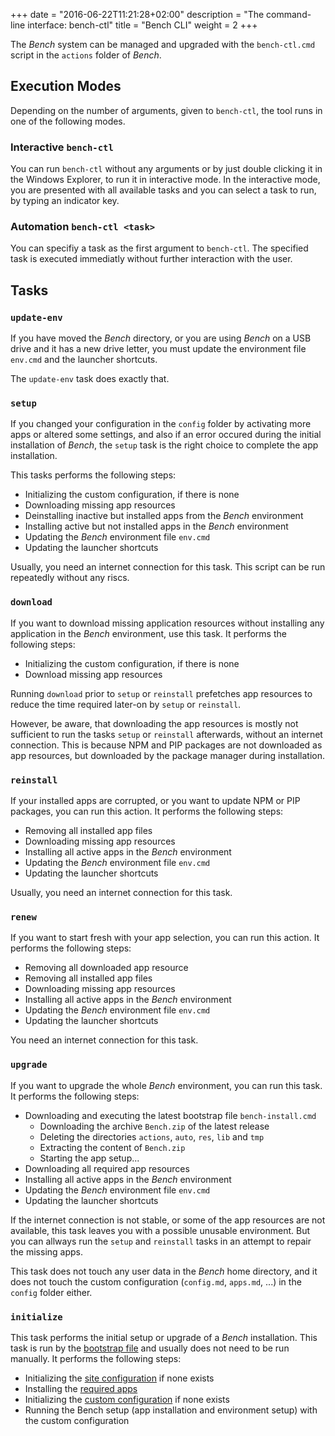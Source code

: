 +++
date = "2016-06-22T11:21:28+02:00"
description = "The command-line interface: bench-ctl"
title = "Bench CLI"
weight = 2
+++

The _Bench_ system can be managed and upgraded with the `bench-ctl.cmd` script in the `actions` folder of _Bench_.

## Execution Modes
Depending on the number of arguments, given to `bench-ctl`, the tool runs in one of the following modes.

### Interactive `bench-ctl`
You can run `bench-ctl` without any arguments or by just double clicking it in the Windows Explorer,
to run it in interactive mode.
In the interactive mode, you are presented with all available tasks
and you can select a task to run, by typing an indicator key.

### Automation `bench-ctl <task>`
You can specifiy a task as the first argument to `bench-ctl`.
The specified task is executed immediatly without further interaction with the user.

## Tasks

### `update-env`
If you have moved the _Bench_ directory, or you are using _Bench_ on a USB drive and it has a new drive letter,
you must update the environment file `env.cmd` and the launcher shortcuts.

The `update-env` task does exactly that.

### `setup`
If you changed your configuration in the `config` folder by activating more apps or altered
some settings, and also if an error occured during the initial installation of _Bench_,
the `setup` task is the right choice to complete the app installation.

This tasks performs the following steps:

* Initializing the custom configuration, if there is none
* Downloading missing app resources
* Deinstalling inactive but installed apps from the _Bench_ environment
* Installing active but not installed apps in the _Bench_ environment
* Updating the _Bench_ environment file `env.cmd`
* Updating the launcher shortcuts

Usually, you need an internet connection for this task.
This script can be run repeatedly without any riscs.

### `download`
If you want to download missing application resources without installing
any application in the _Bench_ environment, use this task.
It performs the following steps:

* Initializing the custom configuration, if there is none
* Download missing app resources

Running `download` prior to `setup` or `reinstall` prefetches app resources to
reduce the time required later-on by `setup` or `reinstall`.

However, be aware, that downloading the app resources is mostly not sufficient
to run the tasks `setup` or `reinstall` afterwards, without an internet connection.
This is because NPM and PIP packages are not downloaded as app resources,
but downloaded by the package manager during installation.

### `reinstall`
If your installed apps are corrupted, or you want to update
NPM or PIP packages, you can run this action.
It performs the following steps:

* Removing all installed app files
* Downloading missing app resources
* Installing all active apps in the _Bench_ environment
* Updating the _Bench_ environment file `env.cmd`
* Updating the launcher shortcuts

Usually, you need an internet connection for this task.

### `renew`
If you want to start fresh with your app selection, you can run this action.
It performs the following steps:

* Removing all downloaded app resource
* Removing all installed app files
* Downloading missing app resources
* Installing all active apps in the _Bench_ environment
* Updating the _Bench_ environment file `env.cmd`
* Updating the launcher shortcuts

You need an internet connection for this task.

### `upgrade`
If you want to upgrade the whole _Bench_ environment, you can run this task.
It performs the following steps:

* Downloading and executing the latest bootstrap file `bench-install.cmd`
    + Downloading the archive `Bench.zip` of the latest release
    + Deleting the directories `actions`, `auto`, `res`, `lib` and `tmp`
    + Extracting the content of `Bench.zip`
    + Starting the app setup...
* Downloading all required app resources
* Installing all active apps in the _Bench_ environment
* Updating the _Bench_ environment file `env.cmd`
* Updating the launcher shortcuts

If the internet connection is not stable, or some of the app resources are not available,
this task leaves you with a possible unusable environment.
But you can allways run  the `setup` and `reinstall` tasks in an attempt
to repair the missing apps.

This task does not touch any user data in the _Bench_ home directory,
and it does not touch the custom configuration (`config.md`, `apps.md`, ...)
in the `config` folder either.

### `initialize`
This task performs the initial setup or upgrade of a _Bench_ installation.
This task is run by the [bootstrap file](/ref/file-structure/#bench-install)
and usually does not need to be run manually.
It performs the following steps:

* Initializing the [site configuration](/ref/file-structure/#bench-site) if none exists
* Installing the [required apps](/ref/apps/#apps-required)
* Initializing the [custom configuration](/ref/file-structure/#config-dir) if none exists
* Running the Bench setup (app installation and environment setup) with the custom configuration
